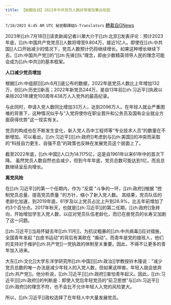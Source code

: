 ```yaml
---
title: 【秘翻在线】2022年中共党员人数异常增加事出有因
---
```

`7/18/2023 6:45 AM UTC 秘密翻譯組G-Translators` [轉載自GNews](https://gnews.org/articles/1468180)

 2023年[[zh:7月18日]]读卖新闻记者川濑大介于[[zh:北京]]发表评论：预计2023年底，[[zh:中国共产党党员]]人数将增至9.804万，接近1亿人。即使在[[zh:中共国]]人口开始减少的情况下，党员人数预计仍将继续增长。如果这种增长继续下去，[[zh:中国共产党]]的“[[zh:先锋]]队”理念，即由少数精英领导人民的理念可能会成为[[zh:中共]]的基本框架。

**人口减少党员增加**

根据[[zh:中组部]][[zh:6月]]底公布的数据，2022年底党员人数比上年增加132万，创[[zh:历史]]新高；2022年新党员244万，是自13年前[[zh:习近平]]执政以来除2021年建党100周年438万人入党外的最高纪录。

与此同时，申请入党人数同比增加33万人，达到2096万人。在年轻人就业严重困难的背景下，这种情况似乎与“入党将使你在职业晋升和公务员及国有企业就业方面获得优势”这一现实有关。

党员的构成也在不断发生变化，新入党人员中工程师等“专业技术人员”的数量在不断增加。可以看出，[[zh:习近平]][[zh:政府]]考虑到与[[zh:美国]]的冲突而采取的“科技自力更生、自强不息”的政策也反映在发展党员这个层面上了。

截至2022年底，[[zh:中国]]人口为14.1175亿，这是自1961年以来61年中的首次下降。 虽然党员人数自然也会减少，但到今年年底，党员总数可能达到1亿，而且总数继续呈反向增长。

**离党风险**

在[[zh:习近平]]的第一个任期内，作为 "反腐 "斗争的一环，[[zh:政府]]根据 "控制党员总量、提高党员质量 "的方针，缩小了新入党人数。 其结果，党员队伍的老龄化加速，到2019年底，61岁及以上党员占比上升到28.9%，比五年前增加了约3个百分点。2017年秋天，也就是[[zh:习近平]]的第二任期，[[zh:政府]]急转向，开始增加学生入党人数，以应对党员队伍老龄化，而已在册党员的长寿又加剧了这一问题。

[[zh:习近平]]当局怀疑去年[[zh:11月]]，为抗议粗暴的[[zh:中共病毒]]应对措施，全国青年发起 "白皮书运动"的背后有美欧在 "煽动"。而青年是党的接班人，他们的支持对于维护[[zh:共产党]]一党执政的体制至关重要。因此，不得不让更多的青年加入进来。

大东[[zh:文化]]大学东洋学研究所[[zh:中国]][[zh:政治]]学教授铃木隆说："减少党员总数的唯一办法是减少年轻人的入党人数，但如果这样做，年轻人就会放弃[[zh:共产党]]。他分析说，[[zh:习近平]][[zh:政府]]害怕青年起义。因此，[[zh:习近平]][[zh:政府]]的判断是：即使入党后年轻党员的“前卫思想”与[[zh:习近平]][[zh:政府]]的理念不符，也不会比不允许年轻人入党的风险更大。

所以，[[zh:习近平]]政权选择了在年轻人中大量发展党员。

